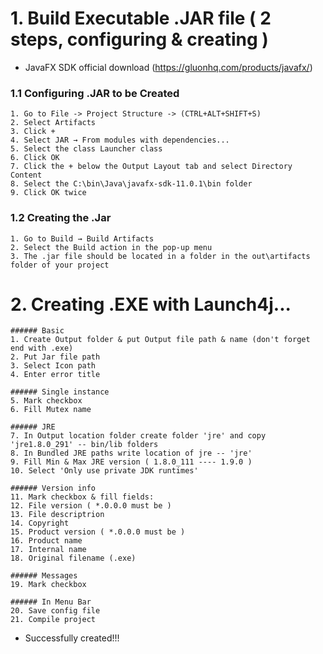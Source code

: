 # 1. Build Executable .JAR file ( 2 steps, configuring & creating )
 - JavaFX SDK official download (https://gluonhq.com/products/javafx/)    
###  1.1 Configuring .JAR to be Created
    1. Go to File -> Project Structure -> (CTRL+ALT+SHIFT+S)
    2. Select Artifacts
    3. Click +
    4. Select JAR → From modules with dependencies...
    5. Select the class Launcher class
    6. Click OK
    7. Click the + below the Output Layout tab and select Directory Content
    8. Select the C:\bin\Java\javafx-sdk-11.0.1\bin folder
    9. Click OK twice
    
###  1.2 Creating the .Jar 
    1. Go to Build → Build Artifacts
    2. Select the Build action in the pop-up menu
    3. The .jar file should be located in a folder in the out\artifacts folder of your project
# 2. Creating .EXE with Launch4j...
    ###### Basic
    1. Create Output folder & put Output file path & name (don't forget end with .exe)
    2. Put Jar file path
    3. Select Icon path
    4. Enter error title

    ###### Single instance
    5. Mark checkbox
    6. Fill Mutex name

    ###### JRE
    7. In Output location folder create folder 'jre' and copy 'jre1.8.0_291' -- bin/lib folders
    8. In Bundled JRE paths write location of jre -- 'jre' 
    9. Fill Min & Max JRE version ( 1.8.0_111 ---- 1.9.0 )
    10. Select 'Only use private JDK runtimes'

    ###### Version info
    11. Mark checkbox & fill fields:
    12. File version ( *.0.0.0 must be )
    13. File descriptrion
    14. Copyright
    15. Product version ( *.0.0.0 must be )
    16. Product name
    17. Internal name
    18. Original filename (.exe)

    ###### Messages
    19. Mark checkbox
    
    ###### In Menu Bar
    20. Save config file
    21. Compile project
   - Successfully created!!!
